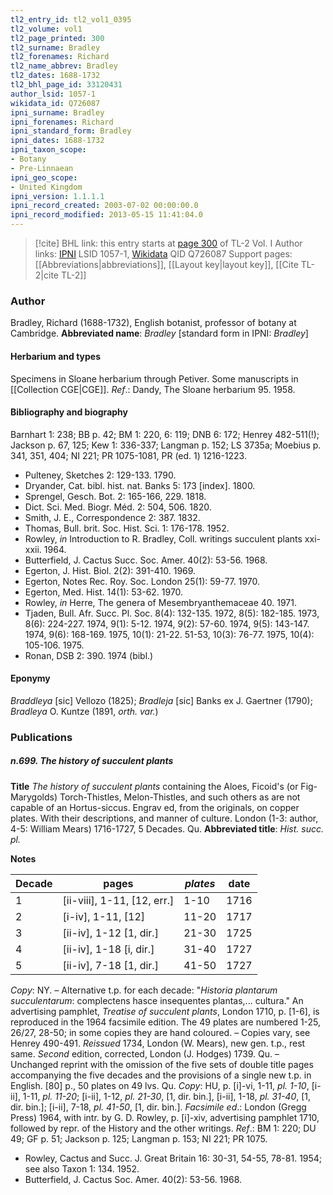 ```yaml
---
tl2_entry_id: tl2_vol1_0395
tl2_volume: vol1
tl2_page_printed: 300
tl2_surname: Bradley
tl2_forenames: Richard
tl2_name_abbrev: Bradley
tl2_dates: 1688-1732
tl2_bhl_page_id: 33120431
author_lsid: 1057-1
wikidata_id: Q726087
ipni_surname: Bradley
ipni_forenames: Richard
ipni_standard_form: Bradley
ipni_dates: 1688-1732
ipni_taxon_scope: 
- Botany
- Pre-Linnaean
ipni_geo_scope: 
- United Kingdom
ipni_version: 1.1.1.1
ipni_record_created: 2003-07-02 00:00:00.0
ipni_record_modified: 2013-05-15 11:41:04.0
---
```


> [!cite] BHL link: this entry starts at [page 300](https://www.biodiversitylibrary.org/page/33120431) of TL-2 Vol. I
> Author links: [IPNI](https://www.ipni.org/a/1057-1) LSID 1057-1, [Wikidata](https://www.wikidata.org/wiki/Q726087) QID Q726087
> Support pages: [[Abbreviations|abbreviations]], [[Layout key|layout key]], [[Cite TL-2|cite TL-2]]

### Author

Bradley, Richard (1688-1732), English botanist, professor of botany at Cambridge. 
**Abbreviated name**: *Bradley* \[standard form in IPNI: *Bradley*\]

#### Herbarium and types

Specimens in Sloane herbarium through Petiver. Some manuscripts in [[Collection CGE|CGE]].
*Ref*.: Dandy, The Sloane herbarium 95. 1958.

#### Bibliography and biography

Barnhart 1: 238; BB p. 42; BM 1: 220, 6: 119; DNB 6: 172; Henrey 482-511(!); Jackson p. 67, 125; Kew 1: 336-337; Langman p. 152; LS 3735a; Moebius p. 341, 351, 404; NI 221; PR 1075-1081, PR (ed. 1) 1216-1223.
- Pulteney, Sketches 2: 129-133. 1790.
- Dryander, Cat. bibl. hist. nat. Banks 5: 173 \[index\]. 1800.
- Sprengel, Gesch. Bot. 2: 165-166, 229. 1818.
- Dict. Sci. Med. Biogr. Méd. 2: 504, 506. 1820.
- Smith, J. E., Correspondence 2: 387. 1832.
- Thomas, Bull. brit. Soc. Hist. Sci. 1: 176-178. 1952.
- Rowley, *in* Introduction to R. Bradley, Coll. writings succulent plants xxi-xxii. 1964.
- Butterfield, J. Cactus Succ. Soc. Amer. 40(2): 53-56. 1968.
- Egerton, J. Hist. Biol. 2(2): 391-410. 1969.
- Egerton, Notes Rec. Roy. Soc. London 25(1): 59-77. 1970.
- Egerton, Med. Hist. 14(1): 53-62. 1970.
- Rowley, *in* Herre, The genera of Mesembryanthemaceae 40. 1971.
- Tjaden, Bull. Afr. Succ. Pl. Soc. 8(4): 132-135. 1972, 8(5): 182-185. 1973, 8(6): 224-227. 1974, 9(1): 5-12. 1974, 9(2): 57-60. 1974, 9(5): 143-147. 1974, 9(6): 168-169. 1975, 10(1): 21-22. 51-53, 10(3): 76-77. 1975, 10(4): 105-106. 1975.
- Ronan, DSB 2: 390. 1974 (bibl.)

#### Eponymy

*Braddleya* \[sic\] Vellozo (1825); *Bradleja* \[sic\] Banks ex J. Gaertner (1790); *Bradleya* O. Kuntze (1891, *orth. var.*)

### Publications

##### n.699. The history of succulent plants

**Title**
*The history of succulent plants* containing the Aloes, Ficoid's (or Fig-Marygolds) Torch-Thistles, Melon-Thistles, and such others as are not capable of an Hortus-siccus. Engrav ed, from the originals, on copper plates. With their descriptions, and manner of culture. London (1-3: author, 4-5: William Mears) 1716-1727, 5 Decades. Qu.
**Abbreviated title**: *Hist. succ. pl.*

**Notes**

|Decade	|pages	|*plates*	|date|
|---	|---	|---	|---	|
|1	|\[ii-viii\], 1-11, \[12, err.\]	|1-10	|1716|
|2	|\[i-iv\], 1-11, \[12\]	|11-20	|1717|
|3	|\[ii-iv\], 1-12 \[1, dir.\]	|21-30	|1725|
|4	|\[ii-iv\], 1-18 \[i, dir.\]	|31-40	|1727|
|5	|\[ii-iv\], 7-18 \[1, dir.\]	|41-50	|1727|

*Copy*: NY. – Alternative t.p. for each decade: "*Historia plantarum succulentarum*: complectens hasce insequentes plantas,... cultura." An advertising pamphlet, *Treatise of succulent plants*, London 1710, p. \[1-6\], is reproduced in the 1964 facsimile edition.
The 49 plates are numbered 1-25, 26/27, 28-50; in some copies they are hand coloured. – Copies vary, see Henrey 490-491. *Reissued* 1734, London (W. Mears), new gen. t.p., rest same.
*Second* edition, corrected, London (J. Hodges) 1739. Qu. – Unchanged reprint with the omission of the five sets of double title pages accompanying the five decades and the provisions of a single new t.p. in English. \[80\] p., 50 plates on 49 lvs. Qu. *Copy*: HU, p. \[i\]-vi, 1-11, *pl. 1-10*, \[i-ii\], 1-11, *pl. 11-20*; \[i-ii\], 1-12, *pl. 21-30*, \[1, dir. bin.\], \[i-ii\], 1-18, *pl. 31-40*, \[1, dir. bin.\]; \[i-ii\], 7-18, *pl. 41-50*, \[1, dir. bin.\].
*Facsimile ed*.: London (Gregg Press) 1964, with intr. by G. D. Rowley, p. \[i\]-xiv, advertising pamphlet 1710, followed by repr. of the History and the other writings.
*Ref*.: BM 1: 220; DU 49; GF p. 51; Jackson p. 125; Langman p. 153; NI 221; PR 1075.
- Rowley, Cactus and Succ. J. Great Britain 16: 30-31, 54-55, 78-81. 1954; see also Taxon 1: 134. 1952.
- Butterfield, J. Cactus Soc. Amer. 40(2): 53-56. 1968.

